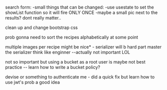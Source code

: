 search form:
 -small things that can be changed:
 		-use usestate to set the showList function so it will fire ONLY ONCE
 		-maybe a small pic next to the results? dont really matter..

clean up and change bootstrap css

prob gonna need to sort the recipes alphabetically at some point

multiple images per recipe might be nice* - serializer will b hard part master the serializer think like enginner --actually not important LOL

not so important but using a bucket as a root user is maybe not best practice -- learn how to write a bucket policy? 


devise or something to authenticate me  - did a quick fix but learn how to use jwt's prob a good idea

